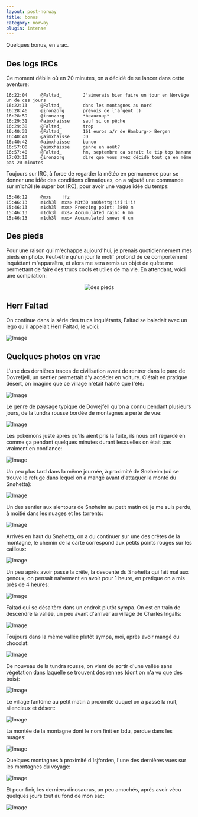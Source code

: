 ```yaml
---
layout: post-norway
title: bonus
category: norway
plugin: intense
---
```


Quelques bonus, en vrac.

## Des logs IRCs

Ce moment débile où en 20 minutes, on a décidé de se lancer dans cette
aventure:

    16:22:04     @Faltad_        J'aimerais bien faire un tour en Norvège un de ces jours
    16:22:13     @Faltad_        dans les montagnes au nord
    16:28:46     @ironzorg       prévois de l'argent :)
    16:28:59     @ironzorg       *beaucoup*
    16:29:31     @aimxhaisse     sauf si on pêche
    16:29:38     @Faltad_        trop
    16:40:33     @Faltad_        161 euros a/r de Hamburg-> Bergen
    16:40:41     @aimxhaisse     :D
    16:40:42     @aimxhaisse     banco
    16:57:00     @aimxhaisse     genre en août?
    16:57:40     @Faltad_        hm, septembre ca serait le tip top banane
    17:03:10     @ironzorg       dire que vous avez décidé tout ça en même pas 20 minutes

Toujours sur IRC, à force de regarder la météo en permanence pour se
donner une idée des conditions climatiques, on a rajouté une commande
sur m1ch3l (le super bot IRC), pour avoir une vague idée du temps:

    15:46:12     @mxs    !fz
    15:46:13     m1ch3l  mxs> M3t30 sn0hett@!i!i!i!i!
    15:46:13     m1ch3l  mxs> Freezing point: 3800 m
    15:46:13     m1ch3l  mxs> Accumulated rain: 6 mm
    15:46:13     m1ch3l  mxs> Accumulated snow: 0 cm

## Des pieds

Pour une raison qui m'échappe aujourd'hui, je prenais quotidiennement
mes pieds en photo. Peut-être qu'un jour le motif profond de ce
comportement inquiétant m'apparaîtra, et alors me sera remis un objet
de quète me permettant de faire des trucs cools et utiles de ma
vie. En attendant, voici une compilation:

<center>
	<img src="/assets/img/norway/pieds.gif" alt="des pieds" />
</center>

## Herr Faltad

On continue dans la série des trucs inquiétants, Faltad se baladait
avec un lego qu'il appelait Herr Faltad, le voici:

![Image](/assets/img/norway/bonus-er-faltad-big.jpg)

## Quelques photos en vrac

L'une des dernières traces de civilisation avant de rentrer dans le
parc de Dovrefjell, un sentier permettait d'y accéder en
voiture. C'était en pratique désert, on imagine que ce village n'était
habité que l'été:

![Image](/assets/img/norway/bonus-village.jpg)

Le genre de paysage typique de Dovrejfell qu'on a connu pendant
plusieurs jours, de la tundra rousse bordée de montagnes à perte de
vue:

![Image](/assets/img/norway/bonus-tundra.jpg)

Les pokémons juste après qu'ils aient pris la fuite, ils nous ont
regardé en comme ça pendant quelques minutes durant lesquelles on
était pas vraiment en confiance:

![Image](/assets/img/norway/bonus-pokemon.jpg)

Un peu plus tard dans la même journée, à proximité de Snøheim (où se
trouve le refuge dans lequel on a mangé avant d'attaquer la monté du
Snøhetta):

![Image](/assets/img/norway/bonus-land.jpg)

Un des sentier aux alentours de Snøheim au petit matin où je me suis
perdu, à moitié dans les nuages et les torrents:
 
![Image](/assets/img/norway/bonus-river.jpg)

Arrivés en haut du Snøhetta, on a du continuer sur une des crêtes de
la montagne, le chemin de la carte correspond aux petits points rouges
sur les cailloux:

![Image](/assets/img/norway/bonus-pastomber.jpg)

Un peu après avoir passé la crête, la descente du Snøhetta qui fait
mal aux genoux, on pensait naïvement en avoir pour 1 heure, en
pratique on a mis près de 4 heures:

![Image](/assets/img/norway/bonus-cailloux.jpg)

Faltad qui se désaltère dans un endroit plutôt sympa. On est en train
de descendre la vallée, un peu avant d'arriver au village de Charles
Ingalls:

![Image](/assets/img/norway/bonus-faltad-rivendell.jpg)

Toujours dans la même vallée plutôt sympa, moi, après avoir mangé du
chocolat:

![Image](/assets/img/norway/bonus-mxs.jpg)

De nouveau de la tundra rousse, on vient de sortir d'une vallée sans
végétation dans laquelle se trouvent des rennes (dont on n'a vu que
des bois):

![Image](/assets/img/norway/bonus-tundra-2.jpg)

Le village fantôme au petit matin à proximité duquel on a passé la
nuit, silencieux et désert:

![Image](/assets/img/norway/bonus-lac.jpg)

La montée de la montagne dont le nom finit en bdu, perdue dans les
nuages:

![Image](/assets/img/norway/bonus-fog.jpg)

Quelques montagnes à proximité d'Isjforden, l'une des dernières vues
sur les montagnes du voyage:

![Image](/assets/img/norway/bonus-montain.jpg)

Et pour finir, les derniers dinosaurus, un peu amochés, après avoir
vécu quelques jours tout au fond de mon sac:

![Image](/assets/img/norway/bonus-dinosaurus.jpg)

